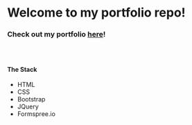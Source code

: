 # Welcome to my portfolio repo!

### Check out my portfolio [here](http://tessawoodard.me)!

### <br />

#### The Stack
* HTML
* CSS
* Bootstrap
* JQuery
* Formspree.io
